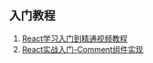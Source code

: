##


## 入门教程
1. [React学习入门到精通视频教程](http://study.163.com/course/courseMain.htm?courseId=1003607003)
2. [React实战入门-Comment组件实现](http://study.163.com/course/courseMain.htm?courseId=1565012)
